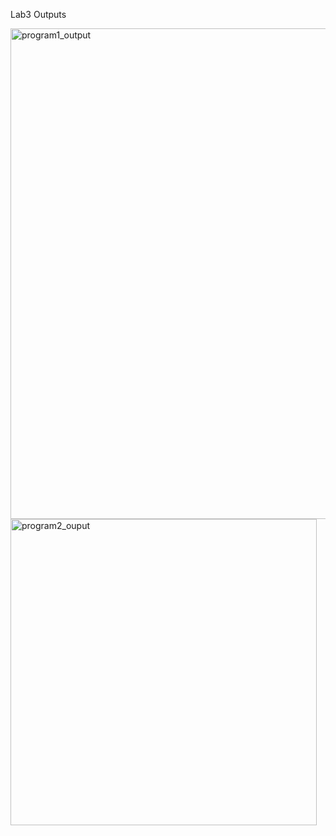 Lab3 Outputs

<img width="785" alt="program1_output" src="https://user-images.githubusercontent.com/123775124/218328520-019b717b-c9c0-4d86-85a0-e9af92ee497b.png">

<img width="490" alt="program2_ouput" src="https://user-images.githubusercontent.com/123775124/218328268-d180e77d-2b53-4ce6-85eb-1d013cb2c130.png">
